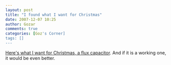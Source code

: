 ```yaml
---
layout: post
title: "I found what I want for Christmas"
date: 2007-12-07 10:25
author: Gozar
comments: true
categories: [Goz's Corner]
tags: []
---
```

<a href="http://www.engadget.com/2007/12/07/flux-capacitor-replicas-for-sale/" title="Flux Capacitor replicas for sale - Engadget">Here's what I want for Christmas, a flux capacitor</a>. And if it is a working one, it would be even better.

